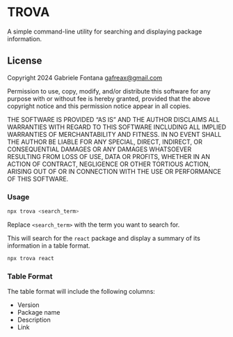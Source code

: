 # TROVA

A simple command-line utility for searching and displaying package information.


## License

Copyright 2024 Gabriele Fontana <gafreax@gmail.com>

Permission to use, copy, modify, and/or distribute this software for any purpose with or without fee is hereby granted, provided that the above copyright notice and this permission notice appear in all copies.

THE SOFTWARE IS PROVIDED “AS IS” AND THE AUTHOR DISCLAIMS ALL WARRANTIES WITH REGARD TO THIS SOFTWARE INCLUDING ALL IMPLIED WARRANTIES OF MERCHANTABILITY AND FITNESS. IN NO EVENT SHALL THE AUTHOR BE LIABLE FOR ANY SPECIAL, DIRECT, INDIRECT, OR CONSEQUENTIAL DAMAGES OR ANY DAMAGES WHATSOEVER RESULTING FROM LOSS OF USE, DATA OR PROFITS, WHETHER IN AN ACTION OF CONTRACT, NEGLIGENCE OR OTHER TORTIOUS ACTION, ARISING OUT OF OR IN CONNECTION WITH THE USE OR PERFORMANCE OF THIS SOFTWARE.


### Usage

```bash
npx trova <search_term>
```

Replace `<search_term>` with the term you want to search for.

This will search for the `react` package and display a summary of its information in a table format.

```bash
npx trova react
```


### Table Format

The table format will include the following columns:

* Version
* Package name
* Description
* Link
